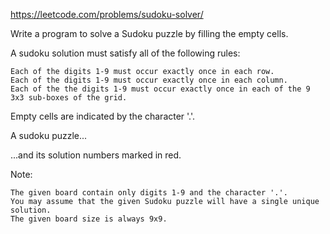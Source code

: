 https://leetcode.com/problems/sudoku-solver/

Write a program to solve a Sudoku puzzle by filling the empty cells.

A sudoku solution must satisfy all of the following rules:

    Each of the digits 1-9 must occur exactly once in each row.
    Each of the digits 1-9 must occur exactly once in each column.
    Each of the the digits 1-9 must occur exactly once in each of the 9 3x3 sub-boxes of the grid.

Empty cells are indicated by the character '.'.


A sudoku puzzle...


...and its solution numbers marked in red.

Note:

    The given board contain only digits 1-9 and the character '.'.
    You may assume that the given Sudoku puzzle will have a single unique solution.
    The given board size is always 9x9.

